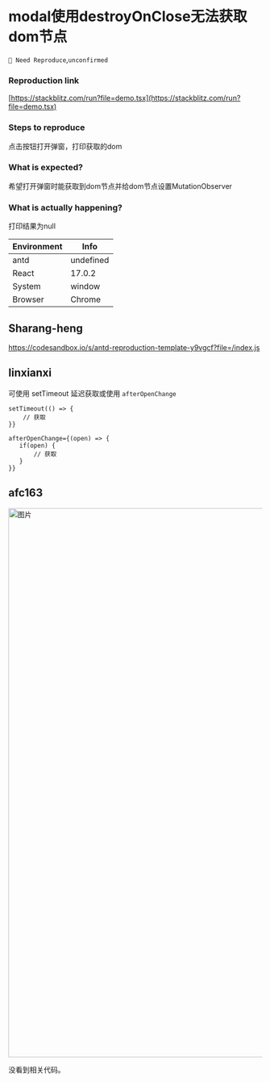 # modal使用destroyOnClose无法获取dom节点

`🤔 Need Reproduce`,`unconfirmed`

### Reproduction link

[https://stackblitz.com/run?file=demo.tsx](https://stackblitz.com/run?file=demo.tsx)

### Steps to reproduce

点击按钮打开弹窗，打印获取的dom

### What is expected?

希望打开弹窗时能获取到dom节点并给dom节点设置MutationObserver

### What is actually happening?

打印结果为null

| Environment | Info      |
| ----------- | --------- |
| antd        | undefined |
| React       | 17.0.2    |
| System      | window    |
| Browser     | Chrome    |

<!-- generated by ant-design-issue-helper. DO NOT REMOVE -->

## Sharang-heng

https://codesandbox.io/s/antd-reproduction-template-y9vgcf?file=/index.js

## linxianxi

可使用 setTimeout 延迟获取或使用 `afterOpenChange `

```
setTimeout(() => {
    // 获取
}}

afterOpenChange={(open) => {
   if(open) {
       // 获取
   }
}}
```

## afc163

<img width="1089" alt="图片" src="https://github.com/ant-design/ant-design/assets/507615/5235fc3b-75b3-4a04-bf53-398de41d8e17">

没看到相关代码。
